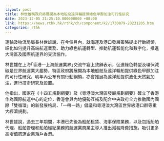 ```yaml
---
layout: post
title: 林世雄稱政府將展開為本地船及遠洋輪提供綠色甲醇加注可行性研究
date: 2023-12-05 21:25:10.000000000 +08:00
link: https://news.rthk.hk/rthk/ch/component/k2/1730879-20231205.htm
categories: rthk
---
```


運輸及物流局局長林世雄說，在今個月內，就海運及港口發展策略提出行動綱領，細化如何提升高端航運業務、助力綠色航運轉型、推動航運智能化和數字化，推進大灣區及國際航運界的交流協作。

林世雄在上海｢香港—上海航運業界｣交流午宴上致辭表示，促進綠色轉型及環保減碳是世界航運業大趨勢，特區政府將展開為本地船舶及遠洋輪船提供綠色甲醇加注的可行性研究，明年內公布有關行動綱領，亦會推展為遠洋船提供液化天然氣加注，進行技術研究及設置。

他指出，國家在《十四五規劃綱要》及《粵港澳大灣區發展規劃綱要》確立了香港作為國際航運中心的定位，香港會與內地優勢互補及配合中央政府全力推動國內國際「雙循環」的新發展格局、「一帶一路」倡議和粵港澳大灣區世界級港口群等重大經濟規劃。

林世雄說，過去三年期間，本港已先後為船舶租賃、海事保險業務，以及包括船舶代理、船舶管理和船舶經紀業務的航運業商業主導人推出減稅降費措施，吸引更多高增值航運企業落戶香港。
